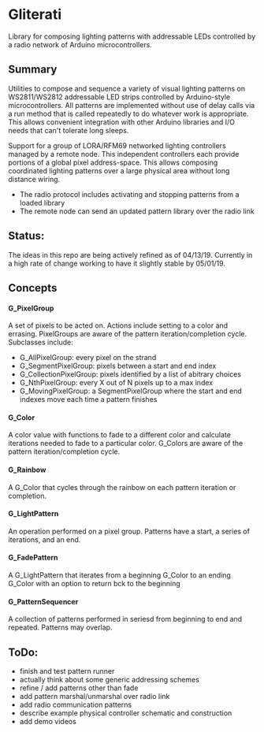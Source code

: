 # Gliterati
Library for composing lighting patterns with addressable LEDs controlled by a radio network of Arduino microcontrollers.

## Summary
Utilities to compose and sequence a variety of visual lighting patterns on WS2811/WS2812 addressable LED strips controlled by Arduino-style microcontrollers. All patterns are implemented without use of delay calls via a run method that is called repeatedly to do whatever work is appropriate. This allows convenient integration with other Arduino libraries and I/O needs that can't tolerate long sleeps.

Support for a group of LORA/RFM69 networked lighting controllers managed by a remote node.  This independent controllers each provide portions of a global pixel address-space.  This allows composing coordinated lighting patterns over a large physical area without long distance wiring.  
- The radio protocol includes activating and stopping patterns from a loaded library
- The remote node can send an updated pattern library over the radio link

## Status:
The ideas in this repo are being actively refined as of 04/13/19. Currently in a high rate of change working to have it slightly stable by 05/01/19.

## Concepts
#### G_PixelGroup
A set of pixels to be acted on.  Actions include setting to a color and errasing. PixelGroups are aware of the pattern iteration/completion cycle. Subclasses include:
- G_AllPixelGroup: every pixel on the strand
- G_SegmentPixelGroup: pixels between a start and end index
- G_CollectionPixelGroup: pixels identified by a list of abitrary choices
- G_NthPixelGroup: every X out of N pixels up to a max index
- G_MovingPixelGroup: a SegmentPixelGroup where the start and end indexes move each time a pattern finishes

#### G_Color
A color value with functions to fade to a different color and calculate iterations needed to fade to a particular color.  G_Colors are aware of the pattern iteration/completion cycle.

#### G_Rainbow
A G_Color that cycles through the rainbow on each pattern iteration or completion.

#### G_LightPattern
An operation performed on a pixel group.  Patterns have a start, a series of iterations, and an end.

#### G_FadePattern
A G_LightPattern that iterates from a beginning G_Color to an ending G_Color with an option to return bck to the beginning

#### G_PatternSequencer
A collection of patterns performed in seriesd from beginning to end and repeated.  Patterns may overlap.


## ToDo: 
- finish and test pattern runner
- actually think about some generic addressing schemes
- refine / add patterns other than fade
- add pattern marshal/unmarshal over radio link
- add radio communication patterns
- describe example physical controller schematic and construction
- add demo videos

